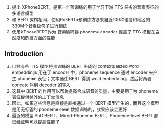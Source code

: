 1. 提出 XPhoneBERT，是第一个预训练的用于学习下游 TTS 任务的音素表征的多语言模型
2. 和 BERT 架构相同，使用RoBERTa预训练方法来自近100种语言和地区的330M个音素级句子进行训练
3. 使用XPhoneBERT作为 音素编码器 phoneme encoder 提高了 TTS 模型在自然度和韵律方面的性能

## Introduction

1. 已经有些 TTS 模型将预训练的 BERT 生成的 contextualized word embeddings 用在了 encoder 中，phoneme sequence 通过 encoder 来产生 phoneme 表征；文本通过 BERT 得到 word embedding，然后将两者 concate 得到 decoder 的输入
2. 这其中 BERT 的作用可以帮助提高合成语音的质量，主要是用于为 phoneme 表征提供额外的上下文信息
3. 因此，如果这些信息是直接是直接通过一个 BERT 模型产生的，而且这个模型是用无标签的 phoneme-level 数据训练的，效果应该会更好
4. 最近的模型 PnG BERT、Mixed-Phoneme BERT、Phoneme-level BERT 都已经证明可以提高性能了